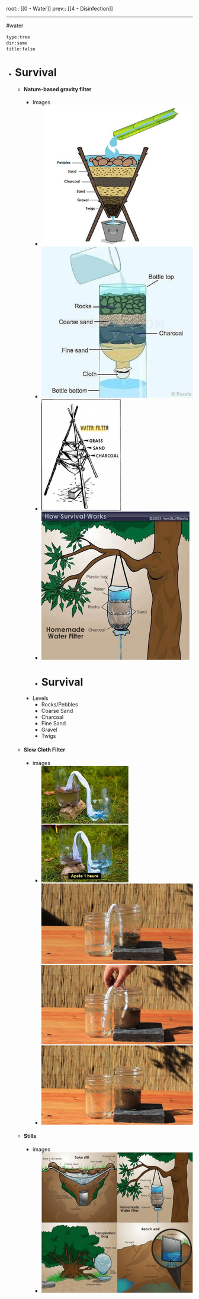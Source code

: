 root:: [[0 - Water]]
prev:: [[4 - Disinfection]]

---

#water 

```breadcrumbs
type:tree
dir:same
title:false
```

- # Survival
	- #### Nature-based gravity filter
		- Images
			- ![photo_2022-06-28_05-47-48.jpg](../assets/photo_2022-06-28_05-47-48_1656477777141_0.jpg)
			- ![image.png](../assets/image_1656477830017_0.png)
			- ![image.png](../assets/image_1656478395658_0.png)
			- ![image.png](../assets/image_1656478448768_0.png)
			- # Survival
		- Levels
			- Rocks/Pebbles
			- Coarse Sand
			- Charcoal
			- Fine Sand
			- Gravel
			- Twigs
	- #### Slow Cloth Filter
		- images
			- ![image.png](../assets/image_1656478096513_0.png)
			- ![image.png](../assets/image_1656478113446_0.png)
	- #### Stills
		- images
			- ![image.png](../assets/image_1656478657921_0.png)
